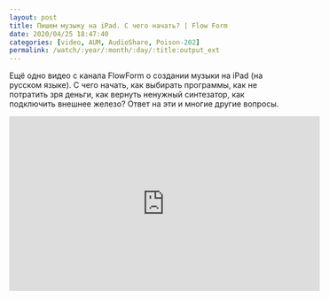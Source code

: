 ```yaml
---
layout: post
title: Пишем музыку на iPad. С чего начать? | Flow Form
date: 2020/04/25 18:47:40
categories: [video, AUM, AudioShare, Poison-202]
permalink: /watch/:year/:month/:day/:title:output_ext
---
```

Ещё одно видео с канала FlowForm о создании музыки на iPad (на русском языке). С чего начать, как выбирать программы, как не потратить зря деньги, как вернуть ненужный синтезатор, как подключить внешнее железо? Ответ на эти и многие другие вопросы.

<iframe width="560" height="315" src="https://www.youtube.com/embed/35beSELe-Js" title="YouTube video player" frameborder="0" allow="accelerometer; autoplay; clipboard-write; encrypted-media; gyroscope; picture-in-picture" allowfullscreen></iframe>
